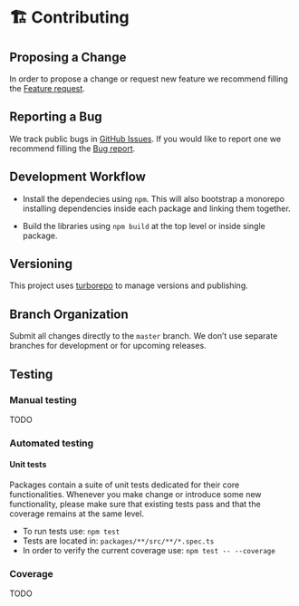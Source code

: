 # 🏗 Contributing

## Proposing a Change

In order to propose a change or request new feature we recommend filling the [Feature request](https://github.com/livechat/products-sdk/issues/new/choose).

## Reporting a Bug

We track public bugs in [GitHub Issues](https://github.com/livechat/products-sdk/issues). If you would like to report one we recommend filling the [Bug report](https://github.com/livechat/products-sdk/issues/new/choose).

## Development Workflow

- Install the dependecies using `npm`. This will also bootstrap a monorepo installing dependencies inside each package and linking them together.

- Build the libraries using `npm build` at the top level or inside single package.

## Versioning

This project uses [turborepo](https://turbo.build/repo) to manage versions and publishing.

## Branch Organization

Submit all changes directly to the `master` branch. We don’t use separate branches for development or for upcoming releases.

## Testing

### Manual testing

TODO

### Automated testing

#### Unit tests

Packages contain a suite of unit tests dedicated for their core functionalities. Whenever you make change or introduce some new functionality, please make sure that existing tests pass and that the coverage remains at the same level.

- To run tests use: `npm test`
- Tests are located in: `packages/**/src/**/*.spec.ts`
- In order to verify the current coverage use: `npm test -- --coverage`

### Coverage

TODO
